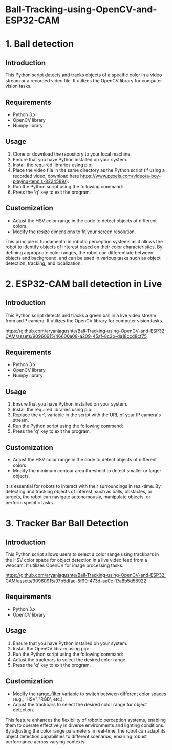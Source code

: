 # Ball-Tracking-using-OpenCV-and-ESP32-CAM


# 1. Ball detection

## Introduction
This Python script detects and tracks objects of a specific color in a video stream or a recorded video file. It utilizes the OpenCV library for computer vision tasks.

## Requirements
- Python 3.x
- OpenCV library
- Numpy library

## Usage
1. Clone or download the repository to your local machine.
2. Ensure that you have Python installed on your system.
3. Install the required libraries using pip:
4. Place the video file in the same directory as the Python script (if using a recorded video, download here https://www.pexels.com/video/a-boy-playing-tennis-8224589/).
5. Run the Python script using the following command:
6. Press the 'q' key to exit the program.

## Customization
- Adjust the HSV color range in the code to detect objects of different colors.
- Modify the resize dimensions to fit your screen resolution.

This principle is fundamental in robotic perception systems as it allows the robot to identify objects of interest based on their color characteristics. By defining appropriate color ranges, the robot can differentiate between objects and background, and can be used in various tasks such as object detection, tracking, and localization.



# 2. ESP32-CAM ball detection in Live

## Introduction
This Python script detects and tracks a green ball in a live video stream from an IP camera. It utilizes the OpenCV library for computer vision tasks.


https://github.com/aryanjagushte/Ball-Tracking-using-OpenCV-and-ESP32-CAM/assets/90960915/46600a08-a209-45af-8c2b-da18ccd8cf75


## Requirements
- Python 3.x
- OpenCV library
- Numpy library

## Usage
1. Ensure that you have Python installed on your system.
2. Install the required libraries using pip:
3. Replace the `url` variable in the script with the URL of your IP camera's stream.
4. Run the Python script using the following command:
5. Press the 'q' key to exit the program.

## Customization
- Adjust the HSV color range in the code to detect objects of different colors.
- Modify the minimum contour area threshold to detect smaller or larger objects.

It is essential for robots to interact with their surroundings in real-time. By detecting and tracking objects of interest, such as balls, obstacles, or targets, the robot can navigate autonomously, manipulate objects, or perform specific tasks. 


# 3. Tracker Bar Ball Detection

## Introduction
This Python script allows users to select a color range using trackbars in the HSV color space for object detection in a live video feed from a webcam. It utilizes OpenCV for image processing tasks.

https://github.com/aryanjagushte/Ball-Tracking-using-OpenCV-and-ESP32-CAM/assets/90960915/97b5dfae-5f90-473d-ae0c-17a8b5d58922


## Requirements
- Python 3.x
- OpenCV library

## Usage
1. Ensure that you have Python installed on your system.
2. Install the OpenCV library using pip:
3. Run the Python script using the following command:
4. Adjust the trackbars to select the desired color range.
5. Press the 'q' key to exit the program.

## Customization
- Modify the range_filter variable to switch between different color spaces (e.g., 'HSV', 'RGB', etc.).
- Adjust the trackbars to select the desired color range for object detection.

This feature enhances the flexibility of robotic perception systems, enabling them to operate effectively in diverse environments and lighting conditions. By adjusting the color range parameters in real-time, the robot can adapt its object detection capabilities to different scenarios, ensuring robust performance across varying contexts.


